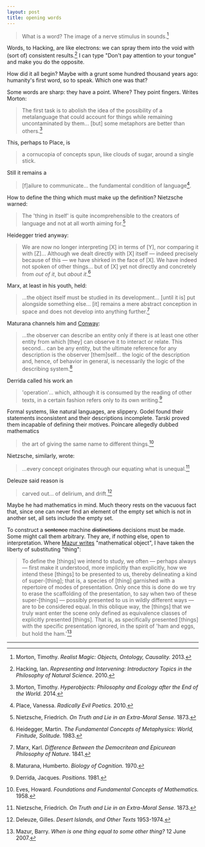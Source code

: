 ```yaml
---
layout: post
title: opening words
---
```


> What is a word? The image of a nerve stimulus in sounds.[^1]

Words, to Hacking, are like electrons: we can spray them into the void with (sort of) consistent results.[^2] I can type "Don't pay attention to your tongue" and make you do the opposite.

How did it all begin? Maybe with a grunt some hundred thousand years ago: humanity's first word, so to speak. Which one was that?

Some words are sharp: they have a point. Where? They point fingers. Writes Morton:

> The first task is to abolish the idea of the possibility of a metalanguage that could account for things while remaining uncontaminated by them... [but] some metaphors are better than others.[^3]

This, perhaps to Place, is

> a cornucopia of concepts spun, like clouds of sugar, around a single stick.

Still it remains a

> [f]ailure to communicate... the fundamental condition of language[^4].

How to define the thing which must make up the definition? Nietzsche warned:

> The 'thing in itself' is quite incomprehensible to the creators of language and not at all worth aiming for.[^5]

Heidegger tried anyway:

> We are now no longer interpreting [X] in terms of [Y], nor comparing it with [Z]... Although we dealt directly with [X] itself &mdash; indeed precisely because of this &mdash; we have shirked in the face of [X]. We have indeed not spoken of other things... but of [X] yet not directly and concretely from *out of it*, but *about it*.[^6]

Marx, at least in his youth, held:

> ...the object itself must be studied in its development... [until it is] put alongside something else... [it] remains a mere abstract conception in space and does not develop into anything further.[^7]

Maturana channels him and [Conway](https://en.wikipedia.org/wiki/Conway%27s_law):

> ...the observer can describe an entity only if there is at least one other entity from which [they] can observe it to interact or relate. This second... can be any entity, but the ultimate reference for any description is the observer [them]self... the logic of the description and, hence, of behavior in general, is necessarily the logic of the describing system.[^8]

Derrida called his work an

> 'operation'... which, although it is consumed by the reading of other texts, in a certain fashion refers only to its own writing.[^9]

Formal systems, like natural languages, are slippery. Godel found their statements inconsistent and their descriptions incomplete. Tarski proved them incapable of defining their motives. Poincare allegedly dubbed mathematics

> the art of giving the same name to different things.[^10]

Nietzsche, similarly, wrote:

> ...every concept originates through our equating what is unequal.[^5]

Deleuze said reason is

> carved out... of delirium, and drift.[^11]

Maybe he had mathematics in mind. Much theory rests on the vacuous fact that, since one can never find an element of the empty set which is not in another set, all sets include the empty set.

To construct a ~~sentence~~ machine ~~distinctions~~ decisions must be made. Some might call them arbitrary. They are, if nothing else, open to interpretation. Where [Mazur writes](http://abel.math.harvard.edu/~mazur/preprints/when_is_one.pdf) "mathematical object", I have taken the liberty of substituting "thing":

> To define the [things] we intend to study, we often &mdash; perhaps always &mdash; first make it understood, more implicitly than explicitly, how we intend these [things] to be presented to us, thereby delineating a kind of super-[thing]; that is, a species of [thing] garnished with a repertoire of modes of presentation. Only once this is done do we try to erase the scaffolding of the presentation, to say when two of these super-[things] &mdash; possibly presented to us in wildly different ways &mdash; are to be considered equal. In this oblique way, the [things] that we truly want enter the scene only defined as equivalence classes of explicitly presented [things]. That is, as specifically presented [things] with the specific presentation ignored, in the spirit of 'ham and eggs, but hold the ham.'[^12]

---

[^1]: Morton, Timothy. *Realist Magic: Objects, Ontology, Causality.* 2013.

[^2]: Hacking, Ian. *Representing and Intervening: Introductory Topics in the Philosophy of Natural Science.* 2010.

[^3]: Morton, Timothy. *Hyperobjects: Philosophy and Ecology after the End of the World.* 2014.

[^4]: Place, Vanessa. *Radically Evil Poetics.* 2010.

[^5]: Nietzsche, Friedrich. *On Truth and Lie in an Extra-Moral Sense.* 1873.

[^6]: Heidegger, Martin. *The Fundamental Concepts of Metaphysics: World, Finitude, Solitude.* 1983.

[^7]: Marx, Karl. *Difference Between the Democritean and Epicurean Philosophy of Nature.* 1841.

[^8]: Maturana, Humberto. *Biology of Cognition.* 1970.

[^9]: Derrida, Jacques. *Positions.* 1981.

[^10]: Eves, Howard. *Foundations and Fundamental Concepts of Mathematics.* 1958.

[^11]: Deleuze, Gilles. *Desert Islands, and Other Texts* 1953-1974.

[^12]: Mazur, Barry. *When is one thing equal to some other thing?* 12 June 2007.
